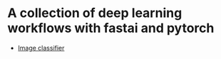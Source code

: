 # A collection of deep learning workflows with fastai and pytorch

- [Image classifier](https://github.com/SirongHuang/Deep-learning-workflow/blob/master/image_classification.ipynb)
